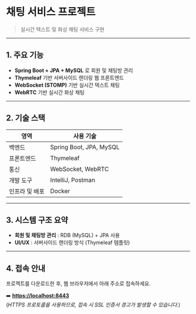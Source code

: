 # 채팅 서비스 프로젝트

> 실시간 텍스트 및 화상 채팅 서비스 구현

---

## 1. 주요 기능

- **Spring Boot + JPA + MySQL** 로 회원 및 채팅방 관리
- **Thymeleaf** 기반 서버사이드 렌더링 웹 프론트엔드
- **WebSocket (STOMP)** 기반 실시간 텍스트 채팅
- **WebRTC** 기반 실시간 화상 채팅

---

## 2. 기술 스택

| 영역        | 사용 기술                  |
|-----------|------------------------|
| 백엔드       | Spring Boot, JPA, MySQL |
| 프론트엔드     | Thymeleaf              |
| 통신        | WebSocket, WebRTC      |
| 개발 도구     | IntelliJ, Postman      |
| 인프라 및 배포  | Docker                 |   

---

## 3. 시스템 구조 요약

- **회원 및 채팅방 관리** : RDB (MySQL) + JPA 사용
- **UI/UX** : 서버사이드 렌더링 방식 (Thymeleaf 템플릿)

---

## 4. 접속 안내

프로젝트를 다운로드한 후, 웹 브라우저에서 아래 주소로 접속하세요.

➡️ **[https://localhost:8443](https://localhost:8443)**  
(*HTTPS 프로토콜을 사용하므로, 접속 시 SSL 인증서 경고가 발생할 수 있습니다.*)
